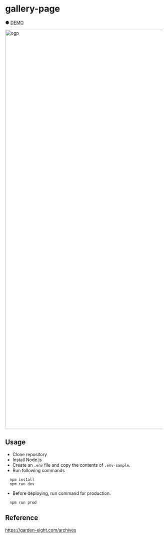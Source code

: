 # gallery-page

● <a href="[https://hisamikurita.github.io/gallery-page/dist/]">DEMO</a>

<img width="1272" alt="ogp" src="https://user-images.githubusercontent.com/47776346/173753526-ebd79e23-ea4a-4758-8c7b-aaff7e8b89a8.png">

## Usage
* Clone repository<br>
* Install Node.js<br>
* Create an `.env` file and copy the contents of `.env-sample`. <br>
* Run following commands<br>
```
  npm install
  npm run dev
```

* Before deploying, run command for production.<br>
```
  npm run prod
```

## Reference
<a href="[https://garden-eight.com/archives]">https://garden-eight.com/archives</a>
